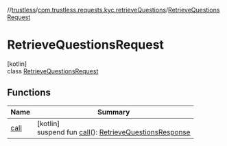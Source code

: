 //[trustless](../../../index.md)/[com.trustless.requests.kyc.retrieveQuestions](../index.md)/[RetrieveQuestionsRequest](index.md)

# RetrieveQuestionsRequest

[kotlin]\
class [RetrieveQuestionsRequest](index.md)

## Functions

| Name | Summary |
|---|---|
| [call](call.md) | [kotlin]<br>suspend fun [call](call.md)(): [RetrieveQuestionsResponse](../-retrieve-questions-response/index.md) |
